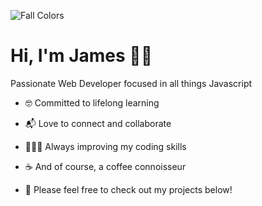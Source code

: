 ![Fall Colors](https://user-images.githubusercontent.com/87332492/138772468-87fa1373-3c35-456b-a923-447476b4f6b3.jpeg)


# Hi, I'm James 👋🏻

Passionate Web Developer focused in all things Javascript

- 🤓  Committed to lifelong learning
- 📬  Love to connect and collaborate
- 👨🏼‍💻  Always improving my coding skills
- ☕️  And of course, a coffee connoisseur

- 🌲  Please feel free to check out my projects below!
